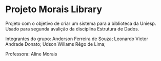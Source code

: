 # Projeto Morais Library

Projeto com o objetivo de criar um sistema para a biblioteca da Uniesp. Usado para segunda avalição da disciplina Estrutura de Dados.

Integrantes do grupo: Anderson Ferreira de Souza; Leonardo Victor Andrade Donato; Udson Willams Rêgo de Lima;

Professora: Aline Morais
